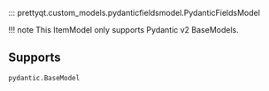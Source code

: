 ::: prettyqt.custom_models.pydanticfieldsmodel.PydanticFieldsModel

!!! note
    This ItemModel only supports Pydantic v2 BaseModels.

## Supports

`pydantic.BaseModel`
